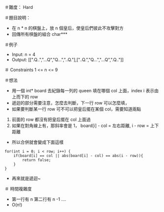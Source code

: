 ＃難度： Hard

＃題目說明： 
- 在 n * n 的棋盤上，放 n 個皇后，使皇后們彼此不攻擊對方
- 回傳所有棋盤的組合 char***

＃例子
- Input: n = 4
- Output: [[".Q..","...Q","Q...","..Q."],["..Q.","Q...","...Q",".Q.."]]

＃ Constraints
1 <= n <= 9

＃想法
- 用一個 int* board 去紀錄每一列的 queen 填在哪個 col 上面，index i 表示由上而下的 row
- 遞迴的部分需要注意，怎麼去判斷，下一行 row 可以怎麼填，
- 如果要判斷某一行 row 可不可以把皇后擺在某個 col，需要知道兩點
1. 前面的 row 都沒有把皇后擺在 col 上面過
2. 如果在對角線上有，那斜率會是 1， board[i] - col = 左右距離, i - row = 上下距離 
- 所以合併就會變成下面這樣  
```
for(int i = 0; i < row; i++) {
    if(board[i] == col || abs(board[i] - col) == abs(i - row)){
        return false;
    } 
}
```
- 再來就是遞迴~

＃ 時間複雜度
- 第一行有 n 第二行有 n -1 ....
- O(n!)





    


 


